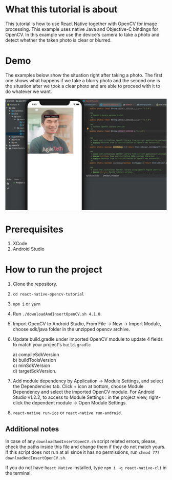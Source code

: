 # What this tutorial is about

This tutorial is how to use React Native together with OpenCV for image processing. This example uses native Java and Objective-C bindings for OpenCV. In this example we use the device's camera to take a photo and detect whether the taken photo is clear or blurred.

# Demo

The examples below show the situation right after taking a photo. The first one shows what happens if we take a blurry photo and the second one is the situation after we took a clear photo and are able to proceed with it to do whatever we want.

![My photo](./images/my_photo.png)

# Prerequisites

1. XCode
2. Android Studio

# How to run the project

1. Clone the repository.
2. `cd react-native-opencv-tutorial`
3. `npm i` or `yarn`
4. Run `./downloadAndInsertOpenCV.sh 4.1.0`.
5. Import OpenCV to Android Studio, From File -> New -> Import Module, choose sdk/java folder in the unzipped opencv archive.
6. Update build.gradle under imported OpenCV module to update 4 fields to match your project's `build.gradle`<br/>

   a) compileSdkVersion<br/>
   b) buildToolsVersion<br/>
   c) minSdkVersion<br/>
   d) targetSdkVersion.

7. Add module dependency by Application -> Module Settings, and select the Dependencies tab. Click + icon at bottom, choose Module Dependency and select the imported OpenCV module. For Android Studio v1.2.2, to access to Module Settings : in the project view, right-click the dependent module -> Open Module Settings.
8. `react-native run-ios` or `react-native run-android`.

## Additional notes

In case of any `downloadAndInsertOpenCV.sh` script related errors, please, check the paths inside this file and change them if they do not match yours.
If this script does not run at all since it has no permissions, run `chmod 777 downloadAndInsertOpenCV.sh`.

If you do not have `React Native` installed, type `npm i -g react-native-cli` in the terminal.
